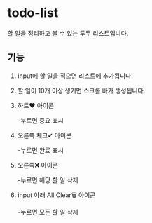 # todo-list

할 일을 정리하고 볼 수 있는 투두 리스트입니다.

## 기능

1. input에 할 일을 적으면 리스트에 추가됩니다.
2. 할 일이 10개 이상 생기면 스크롤 바가 생성됩니다.
3. 하트❤ 아이콘

   -누르면 중요 표시

4. 오른쪽 체크✔ 아이콘

   -누르면 완료 표시

5. 오른쪽❌ 아이콘

   -누르면 해당 할 일 삭제

6. input 아래 All Clear🗑 아이콘

   -누르면 모든 할 일 삭제
